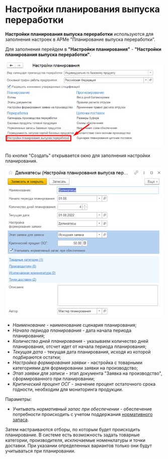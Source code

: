 # Настройки планирования выпуска переработки

**Настройки планирования выпуска переработки** используются для заполнения настроек в АРМе "Планирование выпуска переработки".

Для заполнения перейдем в **"Настройки планирования"** - **"Настройки планирования выпуска переработки"**.

[![1][1]][1]

По кнопке "Создать" открывается окно для заполнения настройки планирования.

[![2][2]][2]

- *Наименование* - наименование сценария планирования;
- *Начало периода планирования* - дата начала периода планирования;
- *Количество дней планирования* - указываем количество дней планирования, отсчет идет от начала периода планирования;
- *Текущая дата* - текущая дата планирования, исходя из которой подбираются остатки;
- *Настройка формирования заявки* - настройка с товарными категориями для формировании заявки на производство;
- *Этап заявки для записи* - этап документа "Заявка на производство", сформированного при планировании;
- *Критический процент ОСГ* - значение процент остаточного срока годности, необходим для мониторинга продукции.

Параметры:

- *Учитывать нормативный запас при обеспечении* - обеспечение потребности происходить с учетом поддержания [нормативного запаса](../Recycling/RegulatoryStocksBasicProducts.md).

Затем настраиваются отборы, по которым будет происходить планирование. В системе есть возможность задать товарные категории, производителя, исключаемые номенклатуры и точки доставки. При указании определенных вариантов только они будут учитываться при планировании.

[1]: SetUpPlanningReleaseRework.assets\1.png
[2]: SetUpPlanningReleaseRework.assets\2.png
